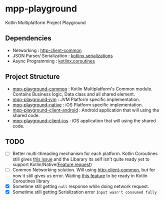 # mpp-playground
Kotlin Multiplatform Project Playground

## Dependencies
- Networking : [http-client-common](https://github.com/Kotlin/kotlinx.serialization)
- JSON Parser/ Serialization : [kotlinx.serializations](https://github.com/Kotlin/kotlinx.serialization)
- Async Programming : [kotlinx.coroutines](https://github.com/Kotlin/kotlinx.coroutines)

## Project Structure
- [mpp-playground-common](https://github.com/RR12/mpp-playground/tree/master/mpp-playground-common) : Kotlin Multiplatform's Common module. Contains Business logic, Data class and all shared element.
- [mpp-playground-jvm](https://github.com/RR12/mpp-playground/tree/master/mpp-playground-jvm) : JVM Platform specific implementation.
- [mpp-playground-native](https://github.com/RR12/mpp-playground/tree/master/mpp-playground-native) : iOS Platform specific implementation.
- [mpp-playground-client-android](https://github.com/RR12/mpp-playground/tree/master/mpp-playground-client-android) : Android application that will using the shared code.
- [mpp-playground-client-ios](https://github.com/RR12/mpp-playground/tree/master/mpp-playground-client-ios) : iOS application that will using the shared code.

## TODO
* [ ] Better multi-threading mechanism for each platform. Kotlin Coroutines still gives [this issue](https://github.com/JetBrains/kotlin-native/issues/1815) and the Libarary its self isn't quite ready yet to support Kotlin/Native([Feature request](https://github.com/Kotlin/kotlinx.coroutines/issues/462))
* [ ] Common Networking solution. Will using [http-client-common](https://github.com/Kotlin/kotlinx.serialization), but for now it still gives us error. Waiting [this feature](https://github.com/Kotlin/kotlinx.coroutines/issues/462) to be ready in Kotlin Coroutines library 
* [x] Sometime still getting `null` response while doing network request. 
* [x] Sometime still getting Serialization error `Input wasn't consumed fully`
